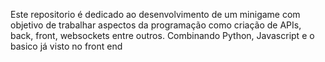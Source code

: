 Este repositorio é dedicado ao desenvolvimento de um minigame com objetivo de trabalhar aspectos da programação
como criação de APIs, back, front, websockets entre outros. Combinando Python, Javascript e o basico já visto no front end

